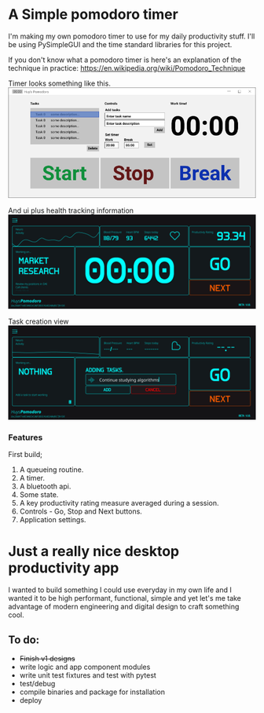 # A Simple pomodoro timer
I'm making my own pomodoro timer to use for my daily productivity stuff. I'll be using PySimpleGUI and the time standard libraries for this project.

If you don't know what a pomodoro timer is here's an explanation of the technique in practice:
https://en.wikipedia.org/wiki/Pomodoro_Technique

Timer looks something like this.
![Huy's Pomodoro](ui/huys-pomodoro.png)

And ui plus health tracking information
![Huy's Pomodoro](ui/huyp-beta-main.svg)

Task creation view
![Huy's Pomodoro](ui/huyp-beta-task-create-view.svg)


### Features
First build;
1. A queueing routine.
2. A timer.
3. A bluetooth api.
4. Some state.
5. A key productivity rating measure averaged during a session.
6. Controls - Go, Stop and Next buttons.
7. Application settings.

# Just a really nice desktop productivity app
I wanted to build something I could use everyday in my own life and I wanted it to be high performant, functional, simple and yet
let's me take advantage of modern engineering and digital design to craft something cool. 

## To do:
* <s>Finish v1 designs</s>
* write logic and app component modules
* write unit test fixtures and test with pytest
* test/debug
* compile binaries and package for installation
* deploy
